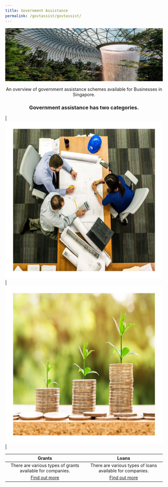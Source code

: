 ```yaml
---
title: Government Assistance
permalink: /govtassist/govtassist/
---
```


[![Government Assistance](/images/programmes/products-and-services/GABanner.jpg)](/govtassist/govtassist/)

<center>An overview of government assistance schemes available for Businesses in Singapore.</center>

<center><h3>Government assistance has two categories.</h3></center>

|![Grants](/images/programmes/products-and-services/grants.jpg)|![Loans](/images/programmes/products-and-services/loans.jpg)|

| Grants | Loans |
| :-: | :-: |
|There are various types of grants available for companies.|There are various types of loans available for companies.|
|[Find out more](/govtassist/categories/grants/)|[Find out more](/govtassist/categories/loans/)|

